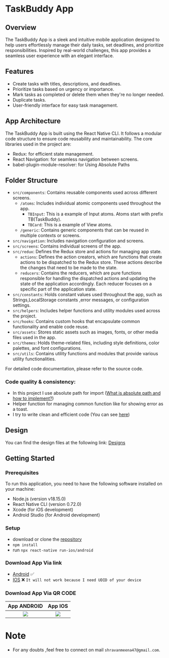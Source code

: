 # TaskBuddy App

<!-- ## Preview (NOT EXACTOLY)

![App Preview](https://cdn.dribbble.com/users/9769475/screenshots/19575729/media/7dc0cb142b52420d73f62913bb9d1bc7.jpg)
 -->

## Overview

The TaskBuddy App is a sleek and intuitive mobile application designed to help users effortlessly manage their daily tasks, set deadlines, and prioritize responsibilities. Inspired by real-world challenges, this app provides a seamless user experience with an elegant interface.

## Features

- Create tasks with titles, descriptions, and deadlines.
- Prioritize tasks based on urgency or importance.
- Mark tasks as completed or delete them when they're no longer needed.
- Duplicate tasks.
- User-friendly interface for easy task management.

## App Architecture

The TaskBuddy App is built using the React Native CLI. It follows a modular code structure to ensure code reusability and maintainability. The core libraries used in the project are:

- Redux: for efficient state management.
- React Navigation: for seamless navigation between screens.
- babel-plugin-module-resolver: for Using Absolute Paths

## Folder Structure

- `src/components`: Contains reusable components used across different screens.
    - `/atoms`: Includes individual atomic components used throughout the app.
       - `TBInput`: This is a example of Input atoms. Atoms start with prefix TB(TaskBuddy).
       - `TBCard`: This is a example of View atoms.
    - `/generic`: Contains generic components that can be reused in multiple contexts or screens.
- `src/navigation`: Includes navigation configuration and screens.
- `src/screens`: Contains individual screens of the app.
- `src/redux`: Defines the Redux store and actions for managing app state.
   - `actions`:  Defines the action creators, which are functions that create actions to be dispatched to the Redux store. These actions describe the changes that need to be made to the state.
   - `reducers`: Contains the reducers, which are pure functions responsible for handling the dispatched actions and updating the state of the application accordingly. Each reducer focuses on a specific part of the application state.
- `src/constants`: Holds constant values used throughout the app, such as Strings,LocalStorage constants ,error messages, or configuration settings.
- `src/helpers`: Includes helper functions and utility modules used across the project.
- `src/hooks`: Contains custom hooks that encapsulate common functionality and enable code reuse.
- `src/assets`: Stores static assets such as images, fonts, or other media files used in the app.
- `src/themes`: Holds theme-related files, including style definitions, color palettes, and font configurations.
- `src/utils`: Contains utility functions and modules that provide various utility functionalities.

For detailed code documentation, please refer to the source code.

### Code quality & consistency:

- In this project I use absolute path for import ([What is absolute path and how to implement?](https://shravanmeena.medium.com/using-absolute-paths-in-react-native-820d6a927a6e))
- Helper function for managing common function like for showing error as a toast.
- I try to write clean and efficient code (You can see [here](https://github.com/ShravanMeena/taskbuddy))

## Design

You can find the design files at the following link: [Designs](https://cdn.dribbble.com/users/9769475/screenshots/19575729/media/7dc0cb142b52420d73f62913bb9d1bc7.jpg)

## Getting Started

### Prerequisites

To run this application, you need to have the following software installed on your machine:

- Node.js (version v18.15.0)
- React Native CLI (version 0.72.0)
- Xcode (for iOS development)
- Android Studio (for Android development)

### Setup

- download or clone the [repository](https://github.com/ShravanMeena/taskbuddy.git)
- `npm install`
- run `npx react-native run-ios/android`

### Download App Via link
- [Android](https://i.diawi.com/ErVTv8) ✅
- [IOS](https://i.diawi.com/mkJf3x) ❌ `It will not work because I need UDID of your device`

### Download App Via QR CODE
App ANDROID             |  App IOS
:-------------------------:|:-------------------------:
![](https://www.diawi.com/qrcode/link/ErVTv8)  |  ![](https://www.diawi.com/qrcode/link/mkJf3x)

# Note

- For any doubts ,feel free to connect on mail `shravanmeena47@gmail.com`.

